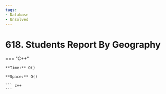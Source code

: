 ```yaml
---
tags:
- Database
- Unsolved
---
```



# 618. Students Report By Geography

=== "C++"

    **Time:** O()

    **Space:** O()

    ``` c++
    ```